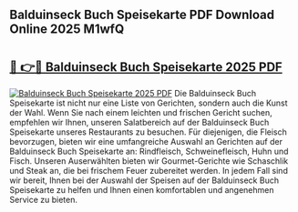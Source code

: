 ## Balduinseck Buch Speisekarte PDF Download Online 2025 M1wfQ

# <h2><a href="http://gc8rf7.nevu.top/?p=Balduinseck+Buch+Speisekarte">🔗 👉🔴 Balduinseck Buch Speisekarte 2025 PDF</a></h2>

[![Balduinseck Buch Speisekarte 2025 PDF](https://i.imgur.com/dBaPXMq.png)](http://gc8rf7.nevu.top/?p=Balduinseck+Buch+Speisekarte)
Die Balduinseck Buch Speisekarte ist nicht nur eine Liste von Gerichten, sondern auch die Kunst der Wahl. Wenn Sie nach einem leichten und frischen Gericht suchen, empfehlen wir Ihnen, unseren Salatbereich auf der Balduinseck Buch Speisekarte unseres Restaurants zu besuchen. Für diejenigen, die Fleisch bevorzugen, bieten wir eine umfangreiche Auswahl an Gerichten auf der Balduinseck Buch Speisekarte an: Rindfleisch, Schweinefleisch, Huhn und Fisch. Unseren Auserwählten bieten wir Gourmet-Gerichte wie Schaschlik und Steak an, die bei frischem Feuer zubereitet werden. In jedem Fall sind wir bereit, Ihnen bei der Auswahl der Speisen auf der Balduinseck Buch Speisekarte zu helfen und Ihnen einen komfortablen und angenehmen Service zu bieten.
